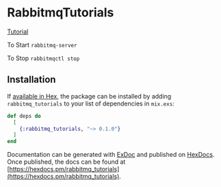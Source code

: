 # RabbitmqTutorials

[Tutorial](https://www.rabbitmq.com/tutorials/tutorial-one-elixir.html)

To Start
`rabbitmq-server`

To Stop
`rabbitmqctl stop`

## Installation

If [available in Hex](https://hex.pm/docs/publish), the package can be installed
by adding `rabbitmq_tutorials` to your list of dependencies in `mix.exs`:

```elixir
def deps do
  [
    {:rabbitmq_tutorials, "~> 0.1.0"}
  ]
end
```

Documentation can be generated with [ExDoc](https://github.com/elixir-lang/ex_doc)
and published on [HexDocs](https://hexdocs.pm). Once published, the docs can
be found at [https://hexdocs.pm/rabbitmq_tutorials](https://hexdocs.pm/rabbitmq_tutorials).

